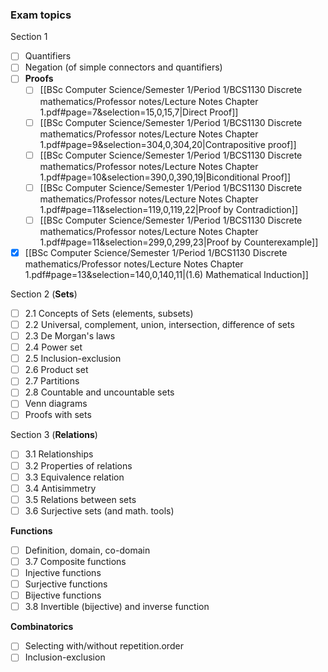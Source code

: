 ### Exam topics
Section 1
- [ ] Quantifiers
- [ ] Negation (of simple connectors and quantifiers)
- [ ] **Proofs**
	- [ ] [[BSc Computer Science/Semester 1/Period 1/BCS1130 Discrete mathematics/Professor notes/Lecture Notes Chapter 1.pdf#page=7&selection=15,0,15,7|Direct Proof]]
	- [ ] [[BSc Computer Science/Semester 1/Period 1/BCS1130 Discrete mathematics/Professor notes/Lecture Notes Chapter 1.pdf#page=9&selection=304,0,304,20|Contrapositive proof]]
	- [ ] [[BSc Computer Science/Semester 1/Period 1/BCS1130 Discrete mathematics/Professor notes/Lecture Notes Chapter 1.pdf#page=10&selection=390,0,390,19|Biconditional Proof]]
	- [ ] [[BSc Computer Science/Semester 1/Period 1/BCS1130 Discrete mathematics/Professor notes/Lecture Notes Chapter 1.pdf#page=11&selection=119,0,119,22|Proof by Contradiction]]
	- [ ] [[BSc Computer Science/Semester 1/Period 1/BCS1130 Discrete mathematics/Professor notes/Lecture Notes Chapter 1.pdf#page=11&selection=299,0,299,23|Proof by Counterexample]]
- [x] [[BSc Computer Science/Semester 1/Period 1/BCS1130 Discrete mathematics/Professor notes/Lecture Notes Chapter 1.pdf#page=13&selection=140,0,140,11|(1.6) Mathematical Induction]]

Section 2 (**Sets**)
- [ ] 2.1 Concepts of Sets (elements, subsets)
- [ ] 2.2 Universal, complement, union, intersection, difference of sets
- [ ] 2.3 De Morgan's laws
- [ ] 2.4 Power set
- [ ] 2.5 Inclusion-exclusion
- [ ] 2.6 Product set
- [ ] 2.7 Partitions
- [ ] 2.8 Countable and uncountable sets
- [ ] Venn diagrams
- [ ] Proofs with sets

Section 3 (**Relations**)
- [ ] 3.1 Relationships
- [ ] 3.2 Properties of relations
- [ ] 3.3 Equivalence relation
- [ ] 3.4 Antisimmetry
- [ ] 3.5 Relations between sets
- [ ] 3.6 Surjective sets (and math. tools)

**Functions**
- [ ] Definition, domain, co-domain
- [ ] 3.7 Composite functions
- [ ] Injective functions
- [ ] Surjective functions
- [ ] Bijective functions
- [ ] 3.8 Invertible (bijective) and inverse function

**Combinatorics**
- [ ] Selecting with/without repetition.order
- [ ] Inclusion-exclusion